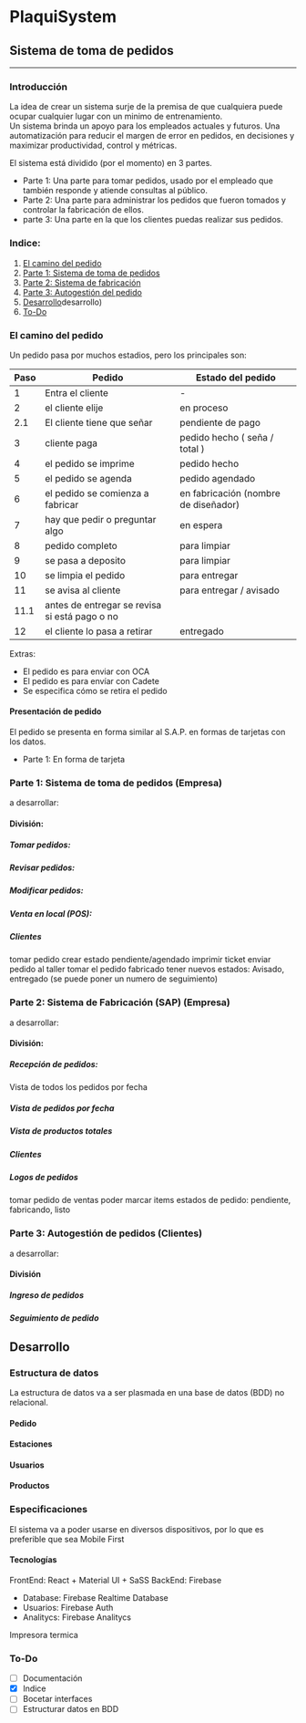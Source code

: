 # PlaquiSystem

## Sistema de toma de pedidos

___

### Introducción

La idea de crear un sistema surje de la premisa de que cualquiera puede ocupar cualquier lugar con un minimo de entrenamiento.  
Un sistema brinda un apoyo para los empleados actuales y futuros.
Una automatización para reducir el margen de error en pedidos, en decisiones y maximizar productividad, control y métricas. 

El sistema está dividido (por el momento) en 3 partes.

* Parte 1: Una parte para tomar pedidos, usado por el empleado que también responde y atiende consultas al público.
* Parte 2: Una parte para administrar los pedidos que fueron tomados y controlar la fabricación de ellos.
* parte 3: Una parte en la que los clientes puedas realizar sus pedidos. 

### Indice:

1. [El camino del pedido](#el-camino-del-pedido)
2. [Parte 1: Sistema de toma de pedidos](#parte-1-sistema-de-toma-de-pedidos)
3. [Parte 2: Sistema de fabricación](#parte-2-sistema-de-fabricación-sap-empresa)
4. [Parte 3: Autogestión del pedido](#parte-3-autogestión-de-pedidos-clientes)
5. [Desarrollo](#)desarrollo)
6. [To-Do](#to-do)


### El camino del pedido


Un pedido pasa por muchos estadios, pero los principales son: 

Paso | Pedido  |   Estado del pedido
-- | -- | --
1 | Entra el cliente | -
2 | el cliente elije | en proceso
2.1 | El cliente tiene que señar | pendiente de pago
3 | cliente paga | pedido hecho ( seña / total )
4 | el pedido se imprime | pedido hecho
5 | el pedido se agenda | pedido agendado
6 | el pedido se comienza a fabricar | en fabricación (nombre de diseñador)
7 | hay que pedir o preguntar algo | en espera
8 | pedido completo | para limpiar
9 | se pasa a deposito | para limpiar
10 | se limpia el pedido | para entregar
11 | se avisa al cliente | para entregar / avisado
11.1 | antes de entregar se revisa si está pago o no
12 | el cliente lo pasa a retirar | entregado 
    
Extras: 

* El pedido es para enviar con OCA
* El pedido es para envíar con Cadete
* Se especifica cómo se retira el pedido

#### Presentación de pedido

El pedido se presenta en forma similar al S.A.P. en formas de tarjetas con los datos.

* Parte 1: En forma de tarjeta



### Parte 1: Sistema de toma de pedidos (Empresa)

a desarrollar:

#### División: 

##### Tomar pedidos:

##### Revisar pedidos:

##### Modificar pedidos:

##### Venta en local (POS):

##### Clientes



tomar pedido
crear estado pendiente/agendado
imprimir ticket
enviar pedido al taller
tomar el pedido fabricado
tener nuevos estados: Avisado, entregado (se puede poner un numero de seguimiento)



### Parte 2: Sistema de Fabricación (SAP) (Empresa)

a desarrollar:


#### División: 

##### Recepción de pedidos:

Vista de todos los pedidos por fecha

##### Vista de pedidos por fecha

##### Vista de productos totales

##### Clientes

##### Logos de pedidos


tomar pedido de ventas
poder marcar items
estados de pedido: pendiente, fabricando, listo

###  Parte 3: Autogestión de pedidos (Clientes)

a desarrollar:

#### División

##### Ingreso de pedidos

##### Seguimiento de pedido



## Desarrollo 
### Estructura de datos

La estructura de datos va a ser plasmada en una base de datos (BDD) no relacional.

#### Pedido

#### Estaciones

#### Usuarios

#### Productos



### Especificaciones

El sistema va a poder usarse en diversos dispositivos, por lo que es preferible que sea Mobile First

#### Tecnologías 

FrontEnd: React + Material UI + SaSS
BackEnd: Firebase
 * Database: Firebase Realtime Database
 * Usuarios: Firebase Auth
 * Analitycs: Firebase Analitycs

Impresora termica

### To-Do

 - [ ] Documentación
 - [x] Indice
 - [ ] Bocetar interfaces
 - [ ] Estructurar datos en BDD